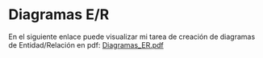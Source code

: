 # Diagramas E/R
En el siguiente enlace puede visualizar mi tarea de creación de diagramas de Entidad/Relación en pdf:
[Diagramas_ER.pdf](https://github.com/samugd17/base-datos-bae-/files/9641170/Diagramas_ER.pdf)
